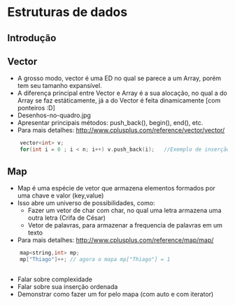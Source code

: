 
# Estruturas de dados 

## Introdução



## Vector

- A grosso modo, vector é uma ED no qual se parece a um Array, porém tem seu tamanho expansível.
- A diferença principal entre Vector e Array é a sua alocação, no qual a do Array se faz estáticamente, já a do Vector é feita dinamicamente [com ponteiros :D]
- Desenhos-no-quadro.jpg
- Apresentar principais métodos: push_back(), begin(), end(), etc.
- Para mais detalhes: http://www.cplusplus.com/reference/vector/vector/
```cpp
	vector<int> v;
	for(int i = 0 ; i < n; i++) v.push_back(i);   //Exemplo de inserção de numeros em um vector
```

## Map

- Map é uma espécie de vetor que armazena elementos formados por uma chave e valor (key,value)
- Isso abre um universo de possibilidades, como:
	- Fazer um vetor de char com char, no qual uma letra armazena uma outra letra (Crifa de César)
	- Vetor de palavras, para armazenar a frequencia de palavras em um texto
- Para mais detalhes: http://www.cplusplus.com/reference/map/map/
```cpp
	map<string,int> mp;
	mp["Thiago"]++; // agora o mapa mp["Thiago"] = 1
	
```
- Falar sobre complexidade
- Falar sobre sua inserção ordenada
- Demonstrar como fazer um for pelo mapa (com auto e com iterator)
